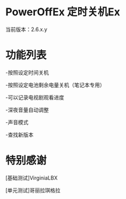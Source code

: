 PowerOffEx 
定时关机Ex
==========
当前版本：2.6.x.y

功能列表
==========
-按照设定时间关机

-按照设定电池剩余电量关机（笔记本专用）

-可以记录电视剧观看进度

-深夜音量自动调整

-声音模式

-查找新版本


特别感谢
==========
[基础测试]VirginiaLBX

[单元测试]哥丽拉琪格拉

